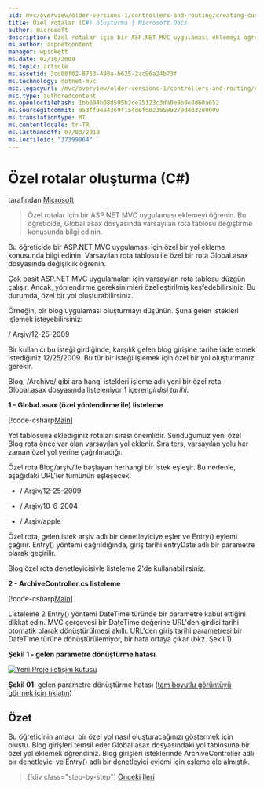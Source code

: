 ```yaml
---
uid: mvc/overview/older-versions-1/controllers-and-routing/creating-custom-routes-cs
title: Özel rotalar (C#) oluşturma | Microsoft Docs
author: microsoft
description: Özel rotalar için bir ASP.NET MVC uygulaması eklemeyi öğrenin. Bu öğreticide, Global.asax dosyasında varsayılan rota tablosu değiştirme konusunda bilgi edinin.
ms.author: aspnetcontent
manager: wpickett
ms.date: 02/16/2009
ms.topic: article
ms.assetid: 3cd08f02-8763-490a-b625-2ac96a24b73f
ms.technology: dotnet-mvc
msc.legacyurl: /mvc/overview/older-versions-1/controllers-and-routing/creating-custom-routes-cs
msc.type: authoredcontent
ms.openlocfilehash: 1bb694b08d595b2ce75123c3da0e9b8e8d60a652
ms.sourcegitcommit: 953ff9ea4369f154d6fd0239599279ddd3280009
ms.translationtype: MT
ms.contentlocale: tr-TR
ms.lasthandoff: 07/03/2018
ms.locfileid: "37399964"
---
```

<a name="creating-custom-routes-c"></a>Özel rotalar oluşturma (C#)
====================
tarafından [Microsoft](https://github.com/microsoft)

> Özel rotalar için bir ASP.NET MVC uygulaması eklemeyi öğrenin. Bu öğreticide, Global.asax dosyasında varsayılan rota tablosu değiştirme konusunda bilgi edinin.


Bu öğreticide bir ASP.NET MVC uygulaması için özel bir yol ekleme konusunda bilgi edinin. Varsayılan rota tablosu ile özel bir rota Global.asax dosyasında değişiklik öğrenin.

Çok basit ASP.NET MVC uygulamaları için varsayılan rota tablosu düzgün çalışır. Ancak, yönlendirme gereksinimleri özelleştirilmiş keşfedebilirsiniz. Bu durumda, özel bir yol oluşturabilirsiniz.

Örneğin, bir blog uygulaması oluşturmayı düşünün. Şuna gelen istekleri işlemek isteyebilirsiniz:

/ Arşiv/12-25-2009

Bir kullanıcı bu isteği girdiğinde, karşılık gelen blog girişine tarihe iade etmek istediğiniz 12/25/2009. Bu tür bir isteği işlemek için özel bir yol oluşturmanız gerekir.

Blog, /Archive/ gibi ara hangi istekleri işleme adlı yeni bir özel rota Global.asax dosyasında listeleniyor 1 içeren*girdisi tarihi*.

**1 - Global.asax (özel yönlendirme ile) listeleme**

[!code-csharp[Main](creating-custom-routes-cs/samples/sample1.cs)]

Yol tablosuna eklediğiniz rotaları sırası önemlidir. Sunduğumuz yeni özel Blog rota önce var olan varsayılan yol eklenir. Sıra ters, varsayılan yolu her zaman özel yol yerine çağrılmadığı.

Özel rota Blog/arşiv/ile başlayan herhangi bir istek eşleşir. Bu nedenle, aşağıdaki URL'ler tümünün eşleşecek:

- / Arşiv/12-25-2009

- / Arşiv/10-6-2004

- / Arşiv/apple

Özel rota, gelen istek arşiv adlı bir denetleyiciye eşler ve Entry() eylemi çağırır. Entry() yöntemi çağrıldığında, giriş tarihi entryDate adlı bir parametre olarak geçirilir.

Blog özel rota denetleyicisiyle listeleme 2'de kullanabilirsiniz.

**2 - ArchiveController.cs listeleme**

[!code-csharp[Main](creating-custom-routes-cs/samples/sample2.cs)]

Listeleme 2 Entry() yöntemi DateTime türünde bir parametre kabul ettiğini dikkat edin. MVC çerçevesi bir DateTime değerine URL'den girdisi tarihi otomatik olarak dönüştürülmesi akıllı. URL'den giriş tarihi parametresi bir DateTime türüne dönüştürülemiyor, bir hata ortaya çıkar (bkz. Şekil 1).

**Şekil 1 - gelen parametre dönüştürme hatası**


[![Yeni Proje iletişim kutusu](creating-custom-routes-cs/_static/image1.jpg)](creating-custom-routes-cs/_static/image1.png)

**Şekil 01**: gelen parametre dönüştürme hatası ([tam boyutlu görüntüyü görmek için tıklatın](creating-custom-routes-cs/_static/image2.png))


## <a name="summary"></a>Özet

Bu öğreticinin amacı, bir özel yol nasıl oluşturacağınızı göstermek için oluştu. Blog girişleri temsil eder Global.asax dosyasındaki yol tablosuna bir özel yol eklemek öğrendiniz. Blog girişleri isteklerinde ArchiveController adlı bir denetleyici ve Entry() adlı bir denetleyici eylemi için eşleme ele almıştık.

> [!div class="step-by-step"]
> [Önceki](aspnet-mvc-controllers-overview-cs.md)
> [İleri](creating-a-route-constraint-cs.md)
